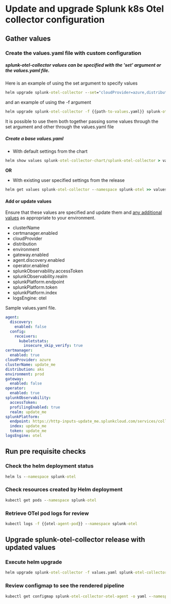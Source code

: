 # Update and upgrade Splunk k8s Otel collector configuration

## Gather values

### Create the values.yaml file with custom configuration

##### splunk-otel-collector values can be specified with the 'set' argument or the values.yaml file.

Here is an example of using the set argument to specify values

```cmd
helm upgrade splunk-otel-collector --set="cloudProvider=azure,distribution=aks,splunkObservability.accessToken=$ACCESS_TOKEN,clusterName=my-kube-cluster,splunkObservability.realm=us0,gateway.enabled=false,splunkPlatform.endpoint=https://http-inputs-myorg.splunkcloud.com:443,splunkPlatform.token=$HEC_TOKEN,splunkObservability.profilingEnabled=true,environment=production,operator.enabled=true,certmanager.enabled=true,agent.discovery.enabled=false" splunk-otel-collector-chart/splunk-otel-collector --namespace splunk-otel 
```

and an example of using the -f argument 

```cmd
helm upgrade splunk-otel-collector -f {{path-to-values.yaml}} splunk-otel-collector-chart/splunk-otel-collector --namespace splunk-otel
```

It is possible to use them both together passing some values through the set argument and other through the values.yaml file

##### Create a base values.yaml 

- With default settings from the chart

````cmd
helm show values splunk-otel-collector-chart/splunk-otel-collector > values.yaml
````

**OR**

- With existing user specified settings from the release

```cmd
helm get values splunk-otel-collector --namespace splunk-otel >> values.yaml
```

#### Add or update values 

Ensure that these values are specified and update them and [any additional values](https://github.com/signalfx/splunk-otel-collector-chart/blob/main/docs/advanced-configuration.md) as appropriate to your environment.
- clusterName
- certmanager.enabled
- cloudProvider
- distribution
- environment
- gateway.enabled
- agent.discovery.enabled
- operator.enabled
- splunkObservability.accessToken
- splunkObservability.realm
- splunkPlatform.endpoint
- splunkPlatform.token
- splunkPlatform.index
- logsEngine: otel

Sample values.yaml file.
```yaml
agent:
  discovery:
    enabled: false
  config:
    receivers:
      kubeletstats:
        insecure_skip_verify: true
certmanager:
  enabled: true
cloudProvider: azure
clusterName: update_me
distribution: aks
environment: prod
gateway:
  enabled: false
operator:
  enabled: true
splunkObservability:
  accessToken: 
  profilingEnabled: true
  realm: update_me
splunkPlatform:
  endpoint: https://http-inputs-update_me.splunkcloud.com/services/collector/event
  index: update_me
  token: update_me
logsEngine: otel
```
## Run pre requisite checks

### Check the helm deployment status

```cmd
helm ls --namespace splunk-otel
```

### Check resources created by Helm deployment

```cmd
kubectl get pods --namespace splunk-otel
```

### Retrieve OTel pod logs for review

```cmd
kubectl logs -f {{otel-agent-pod}} --namespace splunk-otel
```

## Upgrade splunk-otel-collector release with updated values

### Execute helm upgrade 

```cmd
helm upgrade splunk-otel-collector -f values.yaml splunk-otel-collector-chart/splunk-otel-collector --namespace splunk-otel
```

### Review configmap to see the rendered pipeline

```cmd
kubectl get configmap splunk-otel-collector-otel-agent -o yaml --namespace splunk-otel
```
